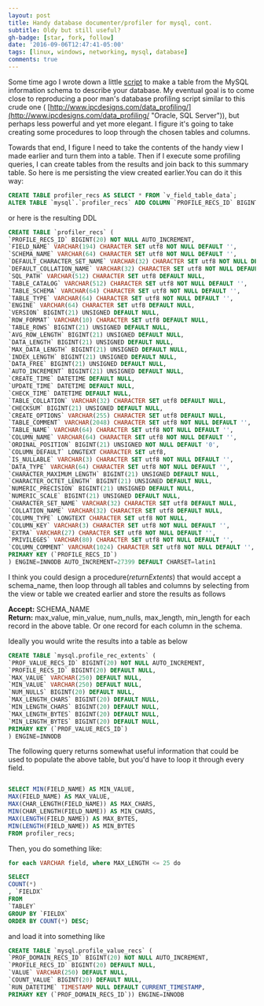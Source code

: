 ```yaml
---
layout: post
title: Handy database documenter/profiler for mysql, cont.
subtitle: Oldy but still useful?
gh-badge: [star, fork, follow]
date: '2016-09-06T12:47:41-05:00'
tags: [linux, windows, networking, mysql, database]
comments: true
---
```


Some time ago I wrote down a little [script](https://johnzastrow.github.io/2011/04/21/handy-database-documenter-for-mysql/ "Handy database documenter for MySQL") to make a table from the MySQL information schema to describe your database. My eventual goal is to come close to reproducing a poor man's database profiling script similar to this crude one ( [http://www.ipcdesigns.com/data_profiling/](http://www.ipcdesigns.com/data_profiling/ "Oracle, SQL Server")), but perhaps less powerful and yet more elegant. I figure it's going to take creating some procedures to loop through the chosen tables and columns.

Towards that end, I figure I need to take the contents of the handy view I made earlier and turn them into a table. Then if I execute some profiling queries, I can create tables from the results and join back to this summary table. So here is me persisting the view created earlier.You can do it this way:

```sql
CREATE TABLE profiler_recs AS SELECT * FROM `v_field_table_data`;
ALTER TABLE `mysql`.`profiler_recs` ADD COLUMN `PROFILE_RECS_ID` BIGINT(20) NOT NULL AUTO_INCREMENT FIRST, ADD PRIMARY KEY(`PROFILE_RECS_ID`);
```

or here is the resulting DDL

```sql
CREATE TABLE `profiler_recs` (
`PROFILE_RECS_ID` BIGINT(20) NOT NULL AUTO_INCREMENT,
`FIELD_NAME` VARCHAR(194) CHARACTER SET utf8 NOT NULL DEFAULT '',
`SCHEMA_NAME` VARCHAR(64) CHARACTER SET utf8 NOT NULL DEFAULT '',
`DEFAULT_CHARACTER_SET_NAME` VARCHAR(32) CHARACTER SET utf8 NOT NULL DEFAULT '',
`DEFAULT_COLLATION_NAME` VARCHAR(32) CHARACTER SET utf8 NOT NULL DEFAULT '',
`SQL_PATH` VARCHAR(512) CHARACTER SET utf8 DEFAULT NULL,
`TABLE_CATALOG` VARCHAR(512) CHARACTER SET utf8 NOT NULL DEFAULT '',
`TABLE_SCHEMA` VARCHAR(64) CHARACTER SET utf8 NOT NULL DEFAULT '',
`TABLE_TYPE` VARCHAR(64) CHARACTER SET utf8 NOT NULL DEFAULT '',
`ENGINE` VARCHAR(64) CHARACTER SET utf8 DEFAULT NULL,
`VERSION` BIGINT(21) UNSIGNED DEFAULT NULL,
`ROW_FORMAT` VARCHAR(10) CHARACTER SET utf8 DEFAULT NULL,
`TABLE_ROWS` BIGINT(21) UNSIGNED DEFAULT NULL,
`AVG_ROW_LENGTH` BIGINT(21) UNSIGNED DEFAULT NULL,
`DATA_LENGTH` BIGINT(21) UNSIGNED DEFAULT NULL,
`MAX_DATA_LENGTH` BIGINT(21) UNSIGNED DEFAULT NULL,
`INDEX_LENGTH` BIGINT(21) UNSIGNED DEFAULT NULL,
`DATA_FREE` BIGINT(21) UNSIGNED DEFAULT NULL,
`AUTO_INCREMENT` BIGINT(21) UNSIGNED DEFAULT NULL,
`CREATE_TIME` DATETIME DEFAULT NULL,
`UPDATE_TIME` DATETIME DEFAULT NULL,
`CHECK_TIME` DATETIME DEFAULT NULL,
`TABLE_COLLATION` VARCHAR(32) CHARACTER SET utf8 DEFAULT NULL,
`CHECKSUM` BIGINT(21) UNSIGNED DEFAULT NULL,
`CREATE_OPTIONS` VARCHAR(255) CHARACTER SET utf8 DEFAULT NULL,
`TABLE_COMMENT` VARCHAR(2048) CHARACTER SET utf8 NOT NULL DEFAULT '',
`TABLE_NAME` VARCHAR(64) CHARACTER SET utf8 NOT NULL DEFAULT '',
`COLUMN_NAME` VARCHAR(64) CHARACTER SET utf8 NOT NULL DEFAULT '',
`ORDINAL_POSITION` BIGINT(21) UNSIGNED NOT NULL DEFAULT '0',
`COLUMN_DEFAULT` LONGTEXT CHARACTER SET utf8,
`IS_NULLABLE` VARCHAR(3) CHARACTER SET utf8 NOT NULL DEFAULT '',
`DATA_TYPE` VARCHAR(64) CHARACTER SET utf8 NOT NULL DEFAULT '',
`CHARACTER_MAXIMUM_LENGTH` BIGINT(21) UNSIGNED DEFAULT NULL,
`CHARACTER_OCTET_LENGTH` BIGINT(21) UNSIGNED DEFAULT NULL,
`NUMERIC_PRECISION` BIGINT(21) UNSIGNED DEFAULT NULL,
`NUMERIC_SCALE` BIGINT(21) UNSIGNED DEFAULT NULL,
`CHARACTER_SET_NAME` VARCHAR(32) CHARACTER SET utf8 DEFAULT NULL,
`COLLATION_NAME` VARCHAR(32) CHARACTER SET utf8 DEFAULT NULL,
`COLUMN_TYPE` LONGTEXT CHARACTER SET utf8 NOT NULL,
`COLUMN_KEY` VARCHAR(3) CHARACTER SET utf8 NOT NULL DEFAULT '',
`EXTRA` VARCHAR(27) CHARACTER SET utf8 NOT NULL DEFAULT '',
`PRIVILEGES` VARCHAR(80) CHARACTER SET utf8 NOT NULL DEFAULT '',
`COLUMN_COMMENT` VARCHAR(1024) CHARACTER SET utf8 NOT NULL DEFAULT '',
PRIMARY KEY (`PROFILE_RECS_ID`)
) ENGINE=INNODB AUTO_INCREMENT=27399 DEFAULT CHARSET=latin1
```

I think you could design a procedure(*returnExtents*) that would accept a schema_name, then loop through all tables and columns by selecting from the view or table we created earlier and store the results as follows

**Accept:** SCHEMA_NAME  
**Return:** max_value, min_value, num_nulls, max_length, min_length for each record in the above table. Or one record for each column in the schema.

Ideally you would write the results into a table as below

```sql
CREATE TABLE `mysql.profile_rec_extents` (
`PROF_VALUE_RECS_ID` BIGINT(20) NOT NULL AUTO_INCREMENT,
`PROFILE_RECS_ID` BIGINT(20) DEFAULT NULL,
`MAX_VALUE` VARCHAR(250) DEFAULT NULL,
`MIN_VALUE` VARCHAR(250) DEFAULT NULL,
`NUM_NULLS` BIGINT(20) DEFAULT NULL,
`MAX_LENGTH_CHARS` BIGINT(20) DEFAULT NULL,
`MIN_LENGTH_CHARS` BIGINT(20) DEFAULT NULL,
`MAX_LENGTH_BYTES` BIGINT(20) DEFAULT NULL,
`MIN_LENGTH_BYTES` BIGINT(20) DEFAULT NULL,
PRIMARY KEY (`PROF_VALUE_RECS_ID`)
) ENGINE=INNODB
```

The following query returns somewhat useful information that could be used to populate the above table, but you'd have to loop it through every field.

```sql

SELECT MIN(FIELD_NAME) AS MIN_VALUE,
MAX(FIELD_NAME) AS MAX_VALUE, 
MAX(CHAR_LENGTH(FIELD_NAME)) AS MAX_CHARS,
MIN(CHAR_LENGTH(FIELD_NAME)) AS MIN_CHARS,
MAX(LENGTH(FIELD_NAME)) AS MAX_BYTES,
MIN(LENGTH(FIELD_NAME)) AS MIN_BYTES
FROM profiler_recs;
```

Then, you do something like:


```sql
for each VARCHAR field, where MAX_LENGTH <= 25 do

SELECT
COUNT(*)
, `FIELDX`
FROM
`TABLEY` 
GROUP BY `FIELDX` 
ORDER BY COUNT(*) DESC; 
```

 and load it into something like

 ```sql
 CREATE TABLE `mysql.profile_value_recs` ( 
`PROF_DOMAIN_RECS_ID` BIGINT(20) NOT NULL AUTO_INCREMENT, 
`PROFILE_RECS_ID` BIGINT(20) DEFAULT NULL, 
`VALUE` VARCHAR(250) DEFAULT NULL, 
`COUNT_VALUE` BIGINT(20) DEFAULT NULL, 
`RUN_DATETIME` TIMESTAMP NULL DEFAULT CURRENT_TIMESTAMP, 
PRIMARY KEY (`PROF_DOMAIN_RECS_ID`)) ENGINE=INNODB  
```